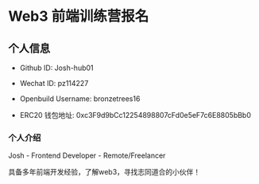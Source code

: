 # Web3 前端训练营报名

## 个人信息

* Github ID: Josh-hub01

* Wechat ID: pz114227

* Openbuild Username: bronzetrees16

* ERC20 钱包地址: 0xc3F9d9bCc12254898807cFd0e5eF7c6E8805bBb0

### 个人介绍

Josh - Frontend Developer - Remote/Freelancer

具备多年前端开发经验，了解web3，寻找志同道合的小伙伴！